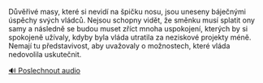 
Důvěřivé masy, které si nevidí na špičku nosu, jsou uneseny báječnými úspěchy svých vládců. Nejsou schopny vidět, že směnku musí splatit ony samy a následně se budou muset zříct mnoha uspokojení, kterých by si spokojeně užívaly, kdyby byla vláda utratila za neziskové projekty méně. Nemají tu představivost, aby uvažovaly o možnostech, které vláda nedovolila uskutečnit.

[🔊 Poslechnout audio](/data/7-paragraphs/audio/chapter_128/para_003-Dviv-masy-kter-si-nevid-na-piku-nosu-jso.mp3)
